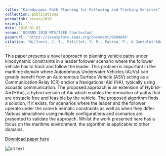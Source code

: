 ```yaml
---
title: "Kinodynamic Path Planning for Following and Tracking Vehicles"
collection: publications
permalink: oceans2018
excerpt: ''
date: 2018-01-01
venue: 'OCEANS 2018 MTS/IEEE Charleston'
paperurl: 'https://ieeexplore.ieee.org/document/8604846'
citation: 'Willners, J. S., Petillot, Y. R., Patron, P., & Gonzalez-Adell, D. (2018). Kinodynamic Path Planning for Following and Tracking Vehicles. OCEANS 2018 MTS/IEEE Charleston, OCEAN 2018. https://doi.org/10.1109/OCEANS.2018.8604846'
---
```

This paper presents a novel approach to planning vehicle paths under kinodynamic constraints in a leader follower scenario where the follower vehicle has to track and follow the leader. This problem is important in the maritime domain where Autonomous Underwater Vehicles (AUVs) can greatly benefit from an Autonomous Surface Vehicle (ASV) acting as a Communication Relay (CR) and/or a Navigational Aid (NA), typically using acoustic communication. The proposed approach is an extension of Hybrid-A∗(HA∗), a hybrid version of A∗ which enables the derivation of paths that are obstacle free and feasible by the vehicle. The proposed algorithm finds a solution, if it exists, for scenarios where the leader and the follower operate under the same kinematic constraints as well as when they differ. Various simulations using multiple configurations and scenarios are presented to validate the approach. Whilst the work presented here has a focus on the maritime environment, the algorithm is applicable to other domains.

[Download paper here](http://jonatansw.github.io/files/papers/oceans2018.pdf)



![alt text](http://jonatansw.github.io/files/papers/images/kino_follow.png "Following a vehicle while taking kinematic and environmental constraints into consideration")

